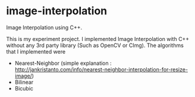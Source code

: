 image-interpolation
===================

Image Interpolation using C++. 

This is my experiment project. I implemented Image Interpolation with C++ 
without any 3rd party library (Such as OpenCV or CImg). The algorithms that I implemented were
 - Nearest-Neighbor (simple explanation : http://jankristanto.com/info/nearest-neighbor-interpolation-for-resize-image/)
 - Bilinear
 - Bicubic 
 

